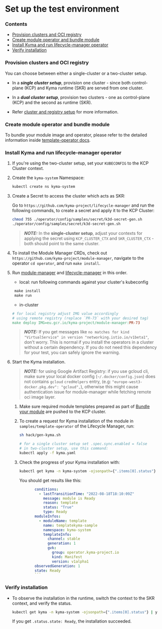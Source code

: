 # Set up the test environment

### Contents
* [Provision clusters and OCI registry](#provision-clusters-and-oci-registry)
* [Create module operator and bundle module](#create-module-operator-and-bundle-module)
* [Install Kyma and run lifecycle-manager operator](#install-kyma-and-run-lifecycle-manager-operator)
* [Verify installation](#verify-installation)

### Provision clusters and OCI registry

You can choose between either a single-cluster or a two-cluster setup.

- In a **_single cluster setup_**, provision one cluster - since both control-plane (KCP) and Kyma runtime (SKR) are served from one cluster.

- In a **_dual cluster setup_**, provision two clusters - one as control-plane (KCP) and the second as runtime (SKR).

- Refer [cluster and registry setup](provision-cluster-and-registry.md) for more information.

### Create module operator and bundle module

To bundle your module image and operator, please refer to the detailed information inside [template-operator docs](../../samples/template-operator/operator/README.md#bundling-and-installation).

### Install Kyma and run lifecycle-manager operator

1. If you're using the two-cluster setup, set your `KUBECONFIG` to the KCP Cluster context.

2. Create the `kyma-system` Namespace:

   ```sh
   kubectl create ns kyma-system
   ```

3. Create a Secret to access the cluster which acts as SKR:

   Go to `https://github.com/kyma-project/lifecycle-manager` and run the following commands, to create a secret and apply it to the KCP Cluster:

   ```sh
   chmod 755 ./operator/config/samples/secret/k3d-secret-gen.sh
   ./operator/config/samples/secret/k3d-secret-gen.sh
   ```
   > _**NOTE:**_ In the **single-cluster setup**, adjust your contexts for applying the secret using `KCP_CLUSTER_CTX` and `SKR_CLUSTER_CTX` - both should point to the same cluster.

4. To install the Module Manager CRDs, check out `https://github.com/kyma-project/module-manager`, navigate to the operator `cd operator`, and run `make install`.

5. Run [module-manager](https://github.com/kyma-project/module-manager/tree/main/operator) and [lifecycle-manager](https://github.com/kyma-project/lifecycle-manager/tree/main/operator) in this order.
   * local: run following commands against your cluster's kubeconfig
   ```makefile
    make install
    make run
   ```
   * in-cluster
   ```makefile
   # for local registry adjust IMG value accordingly
   # using remote registry (replace `PR-73` with your desired tag)
   make deploy IMG=eu.gcr.io/kyma-project/module-manager:PR-73
   ```

   > _**NOTE:**_ If you get messages like `no matches for kind "VirtualService" in version "networking.istio.io/v1beta1"`, don't worry. This is normal if you install the operators in a cluster without a certain dependency. If you do not need this dependency for your test, you can safely ignore the warning.

6. Start the Kyma installation.

    >_**NOTE:**_ for using Google Artifact Registry: if you use gcloud cli, make sure your local docker config (`~/.docker/config.json`) does not contains `gcloud` `credHelpers` entry, (e.g: `"europe-west3-docker.pkg.dev": "gcloud",`), otherwise this might cause authentication issue for module-manager while fetching remote oci image layer.

   1. Make sure required module templates prepared as part of [Bundle your module](#create-module-operator-and-bundle-module) are pushed to the KCP cluster. 

   2. To create a request for Kyma installation of the module in `samples/template-operator` of the Lifecycle Manager, run:

      ```sh
      sh hack/gen-kyma.sh

      # for a single cluster setup set .spec.sync.enabled = false
      # in two-cluster setup, use this command:
      kubectl apply -f kyma.yaml
      ```

   3. Check the progress of your Kyma installation with:
      ```sh
      kubectl get kyma -n kyma-system -ojsonpath={".items[0].status"} | yq -P
      ```
      You should get results like this:
      ```yaml
             conditions:
               - lastTransitionTime: "2022-08-18T18:10:09Z"
                 message: module is Ready
                 reason: template
                 status: "True"
                 type: Ready
             moduleInfos:
               - moduleName: template
                 name: templatekyma-sample
                 namespace: kyma-system
                 templateInfo:
                   channel: stable
                   generation: 1
                   gvk:
                     group: operator.kyma-project.io
                     kind: Manifest
                     version: v1alpha1
             observedGeneration: 1
             state: Ready
             ```

### Verify installation

- To observe the installation in the runtime, switch the context to the SKR context, and verify the status.

  ```sh
  kubectl get kyma -n kyma-system -ojsonpath={".items[0].status"} | yq -P
  ```

  If you get `.status.state: Ready`, the installation succeeded.
